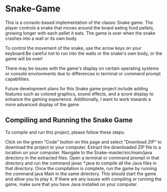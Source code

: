 <h1>Snake-Game</h1>
<p>This is a console-based implementation of the classic Snake game. The player controls a snake that moves around the board eating food pellets, growing longer with each pellet it eats. The game is over when the snake crashes into a wall or its own body.</p>
<p>To control the movement of the snake, use the arrow keys on your keyboard.Be careful not to run into the walls or the snake's own body, or the game will be over!</p>
<p>
<p>
There may be issues with the game's display on certain operating systems or console environments due to differences in terminal or command prompt capabilities. </p>

<p>Future development plans for this Snake game project include adding features such as colored graphics, sound effects, and a score display to enhance the gaming experience. Additionally, I want to work towards a more advanced display of the game</p>
<h2>Compiling and Running the Snake Game</h2>
<p>To compile and run this project, please follow these steps:

Click on the green "Code" button on this page and select "Download ZIP" to download the project to your computer.
Extract the downloaded ZIP file to a location on your computer.
Navigate to the Snake-master/src/main/java directory in the extracted files.
Open a terminal or command prompt in that directory and run the command javac *.java to compile all the Java files in that directory.
Once the compilation is complete, run the game by running the command java Main in the same directory.
This should start the game and allow you to play it. If there are any issues with compiling or running the game, make sure that you have Java installed on your computer</p>